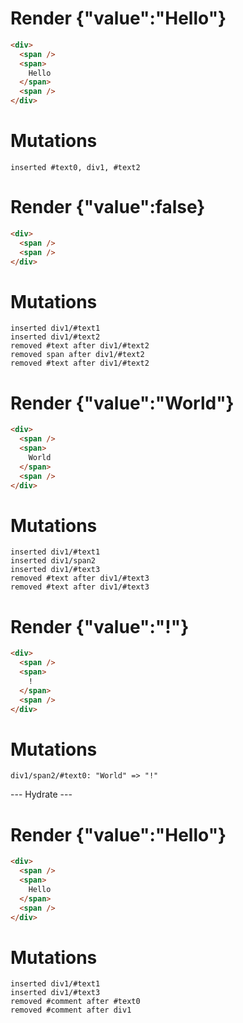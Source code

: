 # Render {"value":"Hello"}
```html
<div>
  <span />
  <span>
    Hello
  </span>
  <span />
</div>
```

# Mutations
```
inserted #text0, div1, #text2
```


# Render {"value":false}
```html
<div>
  <span />
  <span />
</div>
```

# Mutations
```
inserted div1/#text1
inserted div1/#text2
removed #text after div1/#text2
removed span after div1/#text2
removed #text after div1/#text2
```


# Render {"value":"World"}
```html
<div>
  <span />
  <span>
    World
  </span>
  <span />
</div>
```

# Mutations
```
inserted div1/#text1
inserted div1/span2
inserted div1/#text3
removed #text after div1/#text3
removed #text after div1/#text3
```


# Render {"value":"!"}
```html
<div>
  <span />
  <span>
    !
  </span>
  <span />
</div>
```

# Mutations
```
div1/span2/#text0: "World" => "!"
```


--- Hydrate ---
# Render {"value":"Hello"}
```html
<div>
  <span />
  <span>
    Hello
  </span>
  <span />
</div>
```

# Mutations
```
inserted div1/#text1
inserted div1/#text3
removed #comment after #text0
removed #comment after div1
```